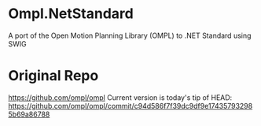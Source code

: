 # Ompl.NetStandard
A port of the Open Motion Planning Library (OMPL) to .NET Standard using SWIG

# Original Repo
https://github.com/ompl/ompl
Current version is today's tip of HEAD: 
https://github.com/ompl/ompl/commit/c94d586f7f39dc9df9e174357932985b69a86788
